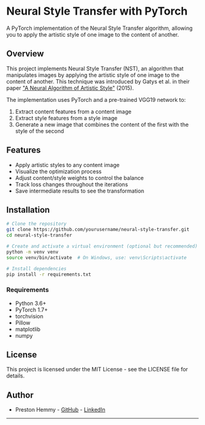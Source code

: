 # Neural Style Transfer with PyTorch

A PyTorch implementation of the Neural Style Transfer algorithm, allowing you to apply the artistic style of one image to the content of another.

[//]: <> (Todo: Add image)

## Overview

This project implements Neural Style Transfer (NST), an algorithm that manipulates images by applying the artistic style of one image to the content of another. This technique was introduced by Gatys et al. in their paper ["A Neural Algorithm of Artistic Style"](https://arxiv.org/abs/1508.06576) (2015).

The implementation uses PyTorch and a pre-trained VGG19 network to:
1. Extract content features from a content image
2. Extract style features from a style image
3. Generate a new image that combines the content of the first with the style of the second

## Features

- Apply artistic styles to any content image
- Visualize the optimization process
- Adjust content/style weights to control the balance
- Track loss changes throughout the iterations
- Save intermediate results to see the transformation

[//]: <> (TODO:## Examples)

<!--
| Content Image | Style Image | Result |
|---------------|-------------|--------|
| <img src="images/content/dancing.jpg" width="200"> | <img src="images/style/starry_night.jpg" width="200"> | <img src="images/output/result.png" width="200"> |
-->

## Installation

```bash
# Clone the repository
git clone https://github.com/yourusername/neural-style-transfer.git
cd neural-style-transfer

# Create and activate a virtual environment (optional but recommended)
python -m venv venv
source venv/bin/activate  # On Windows, use: venv\Scripts\activate

# Install dependencies
pip install -r requirements.txt
```

### Requirements

- Python 3.6+
- PyTorch 1.7+
- torchvision
- Pillow
- matplotlib
- numpy

[//]: <> (Update with remaining information as development continues)
<!--## Usage

### Quick Start

```python
python main.py --content images/content/your_content.jpg --style images/style/your_style.jpg
```

### Advanced Options

```python
python main.py --content images/content/your_content.jpg \
               --style images/style/your_style.jpg \
               --output images/output/result.jpg \
               --steps 300 \
               --content-weight 1 \
               --style-weight 1000000 \
               --image-size 512
```

### Using as a Module

```python
from nst import run_style_transfer, load_image, plot_images

# Load images
content_img = load_image('images/content/your_content.jpg')
style_img = load_image('images/style/your_style.jpg')

# Run style transfer
output_img, _, _, _ = run_style_transfer(
    content_img, style_img, 
    num_steps=300, 
    content_weight=1, 
    style_weight=1000000
)

# Display results
plot_images(content_img, style_img, output_img)
```

## How It Works

Neural Style Transfer leverages the capabilities of Convolutional Neural Networks (CNNs) to separate and recombine content and style from images:

1. **Content Representation**: 
   - Higher layers in the CNN capture the high-level content (objects, arrangement)
   - We use these layers to ensure the generated image maintains the same content as the content image

2. **Style Representation**: 
   - Style is captured by the correlations between different filter responses in multiple layers
   - These correlations are calculated using the Gram matrix
   - Multiple style layers are used to capture both fine and coarse style elements

3. **Optimization Process**:
   - Start with the content image
   - Iteratively update the image to minimize both content and style loss
   - The L-BFGS optimizer is used for faster convergence

## Project Structure

```
neural-style-transfer/
├── images/
│   ├── content/          # Content images
│   ├── style/            # Style images 
│   └── output/           # Generated outputs
├── src/
│   ├── model.py          # Model definitions and loss functions
│   ├── utils.py          # Utility functions for image processing
│   └── visualization.py  # Functions to visualize results
├── main.py               # Main script to run style transfer
├── README.md
└── requirements.txt
```

## Future Enhancements

- [ ] Add a web interface for easier experimentation
- [ ] Implement multiple style layers with different weights
- [ ] Add total variation loss for smoother results
- [ ] Support video style transfer
- [ ] Experiment with different pre-trained models
- [ ] Improve performance with GPU acceleration

## References

1. Gatys, L. A., Ecker, A. S., & Bethge, M. (2015). A Neural Algorithm of Artistic Style. [arXiv:1508.06576](https://arxiv.org/abs/1508.06576)
2. PyTorch Tutorial: [Neural Transfer Using PyTorch](https://pytorch.org/tutorials/advanced/neural_style_tutorial.html)
3. Johnson, J., Alahi, A., & Fei-Fei, L. (2016). Perceptual Losses for Real-Time Style Transfer and Super-Resolution. [arXiv:1603.08155](https://arxiv.org/abs/1603.08155)
-->

## License

This project is licensed under the MIT License - see the LICENSE file for details.

## Author

- Preston Hemmy - [GitHub](https://github.com/prestonhemmy) - [LinkedIn](https://linkedin.com/in/preston-hemmy)

---
